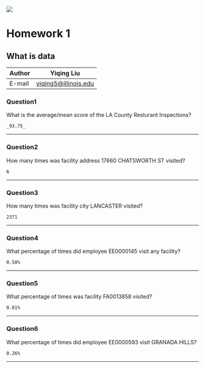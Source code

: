 ![](https://ws2.sinaimg.cn/large/006tNbRwly1fvgrcv46jrj307u07sq4h.jpg)
# Homework 1
## What is data
	
|Author|Yiqing Liu|
|---|---
|E-mail|yiqing5@illinois.edu




### Question1
What is the average/mean score of the LA County Resturant Inspections?  

    _93.75_
****
### Question2
How many times was facility address 17660 CHATSWORTH ST visited?  

    6
****
### Question3
How many times was facility city LANCASTER visited?  

    2371
****
### Question4
What percentage of times did employee EE0000145 visit any facility?  

    0.58%
****
### Question5
What percentage of times was facility FA0013858 visited?  

    0.01%
****
### Question6
What percentage of times did employee EE0000593 visit GRANADA HILLS?  

    0.26%
****